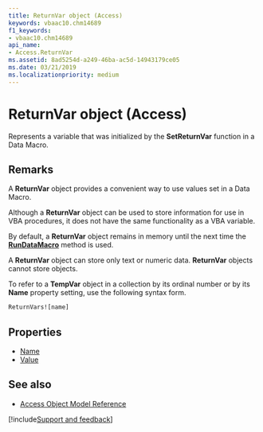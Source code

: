 ```yaml
---
title: ReturnVar object (Access)
keywords: vbaac10.chm14689
f1_keywords:
- vbaac10.chm14689
api_name:
- Access.ReturnVar
ms.assetid: 8ad5254d-a249-46ba-ac5d-14943179ce05
ms.date: 03/21/2019
ms.localizationpriority: medium
---
```



# ReturnVar object (Access)

Represents a variable that was initialized by the **SetReturnVar** function in a Data Macro.


## Remarks

A **ReturnVar** object provides a convenient way to use values set in a Data Macro.

Although a **ReturnVar** object can be used to store information for use in VBA procedures, it does not have the same functionality as a VBA variable.

By default, a **ReturnVar** object remains in memory until the next time the **[RunDataMacro](Access.DoCmd.RunDataMacro.md)** method is used.
    
A **ReturnVar** object can store only text or numeric data. **ReturnVar** objects cannot store objects.
    
To refer to a **TempVar** object in a collection by its ordinal number or by its **Name** property setting, use the following syntax form.

```vb
ReturnVars![name] 

```


## Properties

- [Name](Access.ReturnVar.Name.md)
- [Value](Access.ReturnVar.Value.md)

## See also

- [Access Object Model Reference](overview/Access/object-model.md)

[!include[Support and feedback](~/includes/feedback-boilerplate.md)]